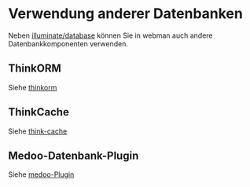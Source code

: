 # Verwendung anderer Datenbanken
Neben [illuminate/database](https://github.com/illuminate/database) können Sie in webman auch andere Datenbankkomponenten verwenden.

## ThinkORM
Siehe [thinkorm](thinkorm.md)

## ThinkCache
Siehe [think-cache](thinkcache.md)

## Medoo-Datenbank-Plugin
Siehe [medoo-Plugin](../db/medoo.md)
